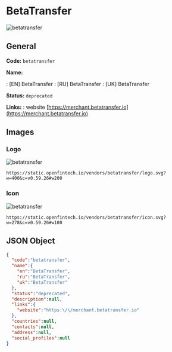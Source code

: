
# BetaTransfer 
![betatransfer](https://static.openfintech.io/vendors/betatransfer/logo.svg?w=400&c=v0.59.26#w200)  

## General 
 
**Code:** `betatransfer` 
 
**Name:** 
 
:	[EN] BetaTransfer 
:	[RU] BetaTransfer 
:	[UK] BetaTransfer 
 
**Status:** `deprecated` 
 
**Links:** 
: website [https://merchant.betatransfer.io](https://merchant.betatransfer.io) 
 

## Images 

### Logo 
 
![betatransfer](https://static.openfintech.io/vendors/betatransfer/logo.svg?w=400&c=v0.59.26#w200)  

```
https://static.openfintech.io/vendors/betatransfer/logo.svg?w=400&c=v0.59.26#w200
```  

### Icon 
 
![betatransfer](https://static.openfintech.io/vendors/betatransfer/icon.svg?w=278&c=v0.59.26#w100)  

```
https://static.openfintech.io/vendors/betatransfer/icon.svg?w=278&c=v0.59.26#w100
```  

## JSON Object 

```json
{
  "code":"betatransfer",
  "name":{
    "en":"BetaTransfer",
    "ru":"BetaTransfer",
    "uk":"BetaTransfer"
  },
  "status":"deprecated",
  "description":null,
  "links":{
    "website":"https:\/\/merchant.betatransfer.io"
  },
  "countries":null,
  "contacts":null,
  "address":null,
  "social_profiles":null
}
```  
